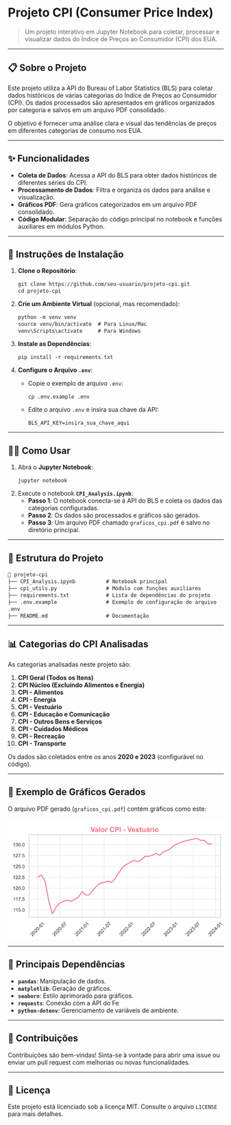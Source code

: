 
# **Projeto CPI (Consumer Price Index)**  
> Um projeto interativo em Jupyter Notebook para coletar, processar e visualizar dados do Índice de Preços ao Consumidor (CPI) dos EUA.

---

## **📋 Sobre o Projeto**

Este projeto utiliza a API do Bureau of Labor Statistics (BLS) para coletar dados históricos de várias categorias do Índice de Preços ao Consumidor (CPI). Os dados processados são apresentados em gráficos organizados por categoria e salvos em um arquivo PDF consolidado.

O objetivo é fornecer uma análise clara e visual das tendências de preços em diferentes categorias de consumo nos EUA.

---

## **✨ Funcionalidades**

- **Coleta de Dados**: Acessa a API do BLS para obter dados históricos de diferentes séries do CPI.
- **Processamento de Dados**: Filtra e organiza os dados para análise e visualização.
- **Gráficos PDF**: Gera gráficos categorizados em um arquivo PDF consolidado.
- **Código Modular**: Separação do código principal no notebook e funções auxiliares em módulos Python.

---

## **🚀 Instruções de Instalação**

1. **Clone o Repositório**:
   ```
   git clone https://github.com/seu-usuario/projeto-cpi.git
   cd projeto-cpi
   ```

2. **Crie um Ambiente Virtual** (opcional, mas recomendado):
   ```
   python -m venv venv
   source venv/bin/activate  # Para Linux/Mac
   venv\Scripts\activate     # Para Windows
   ```

3. **Instale as Dependências**:
   ```
   pip install -r requirements.txt
   ```

4. **Configure o Arquivo `.env`**:
   - Copie o exemplo de arquivo `.env`:
     ```
     cp .env.example .env
     ```
   - Edite o arquivo `.env` e insira sua chave da API:
     ```
     BLS_API_KEY=insira_sua_chave_aqui
     ```

---

## **🧑‍💻 Como Usar**

1. Abra o **Jupyter Notebook**:
   ```
   jupyter notebook
   ```
2. Execute o notebook **`CPI_Analysis.ipynb`**:
   - **Passo 1**: O notebook conecta-se à API do BLS e coleta os dados das categorias configuradas.
   - **Passo 2**: Os dados são processados e gráficos são gerados.
   - **Passo 3**: Um arquivo PDF chamado `graficos_cpi.pdf` é salvo no diretório principal.

---

## **📂 Estrutura do Projeto**

```
📂 projeto-cpi
├── CPI_Analysis.ipynb          # Notebook principal
├── cpi_utils.py                # Módulo com funções auxiliares
├── requirements.txt            # Lista de dependências do projeto
├── .env.example                # Exemplo de configuração do arquivo .env
├── README.md                   # Documentação
```

---

## **📊 Categorias do CPI Analisadas**

As categorias analisadas neste projeto são:
1. **CPI Geral (Todos os Itens)**  
2. **CPI Núcleo (Excluindo Alimentos e Energia)**  
3. **CPI - Alimentos**  
4. **CPI - Energia**  
5. **CPI - Vestuário**  
6. **CPI - Educação e Comunicação**  
7. **CPI - Outros Bens e Serviços**  
8. **CPI - Cuidados Médicos**  
9. **CPI - Recreação**  
10. **CPI - Transporte**

Os dados são coletados entre os anos **2020 e 2023** (configurável no código).

---

## **📂 Exemplo de Gráficos Gerados**

O arquivo PDF gerado (`graficos_cpi.pdf`) contém gráficos como este:

![Exemplo de Gráfico](img/exemplografico.png)


---

## **📌 Principais Dependências**

- **`pandas`**: Manipulação de dados.
- **`matplotlib`**: Geração de gráficos.
- **`seaborn`**: Estilo aprimorado para gráficos.
- **`requests`**: Conexão com a API do Fe
- **`python-dotenv`**: Gerenciamento de variáveis de ambiente.

---

## **🤝 Contribuições**

Contribuições são bem-vindas! Sinta-se à vontade para abrir uma issue ou enviar um pull request com melhorias ou novas funcionalidades.

---

## **📜 Licença**

Este projeto está licenciado sob a licença MIT. Consulte o arquivo `LICENSE` para mais detalhes.

